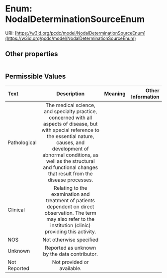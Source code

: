
# Enum: NodalDeterminationSourceEnum




URI: [https://w3id.org/pcdc/model/NodalDeterminationSourceEnum](https://w3id.org/pcdc/model/NodalDeterminationSourceEnum)


## Other properties

|  |  |  |
| --- | --- | --- |

## Permissible Values

| Text | Description | Meaning | Other Information |
| :--- | :---: | :---: | ---: |
| Pathological | The medical science, and specialty practice, concerned with all aspects of disease, but with special reference to the essential nature, causes, and development of abnormal conditions, as well as the structural and functional changes that result from the disease processes. |  |  |
| Clinical | Relating to the examination and treatment of patients dependent on direct observation. The term may also refer to the institution (clinic) providing this activity. |  |  |
| NOS | Not otherwise specified |  |  |
| Unknown | Reported as unknown by the data contributor. |  |  |
| Not Reported | Not provided or available. |  |  |

